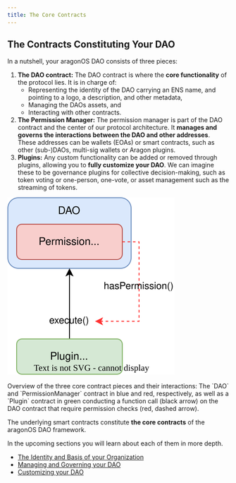 ```yaml
---
title: The Core Contracts
---
```


## The Contracts Constituting Your DAO

In a nutshell, your aragonOS DAO consists of three pieces:

1. **The DAO contract:** The DAO contract is where the **core functionality** of the protocol lies. It is in charge of:
   - Representing the identity of the DAO carrying an ENS name, and pointing to a logo, a description, and other metadata,
   - Managing the DAOs assets, and
   - Interacting with other contracts.
2. **The Permission Manager:** The permission manager is part of the DAO contract and the center of our protocol architecture. It **manages and governs the interactions between the DAO and other addresses**. These addresses can be wallets (EOAs) or smart contracts, such as other (sub-)DAOs, multi-sig wallets or Aragon plugins.
3. **Plugins:** Any custom functionality can be added or removed through plugins, allowing you to **fully customize your DAO**. We can imagine these to be governance plugins for collective decision-making, such as token voting or one-person, one-vote, or asset management such as the streaming of tokens.

<div class="center-column">

![Schematic depiction of the interaction between the DAO, the PermissionManager, and a Plugin contract.](dao-plugin.drawio.svg)

<p class="caption"> 
  Overview of the three core contract pieces and their interactions: The `DAO` and `PermissionManager` contract in blue and red, respectively, as well as a `Plugin` contract in green conducting a function call (black arrow) on the DAO contract that require permission checks (red, dashed arrow).
</p>

</div>

The underlying smart contracts constitute **the core contracts** of the aragonOS DAO framework.

In the upcoming sections you will learn about each of them in more depth.

- [The Identity and Basis of your Organization](./01-dao/index.md)
- [Managing and Governing your DAO](./02-permissions/index.md)
- [Customizing your DAO](./03-plugins/index.md)
